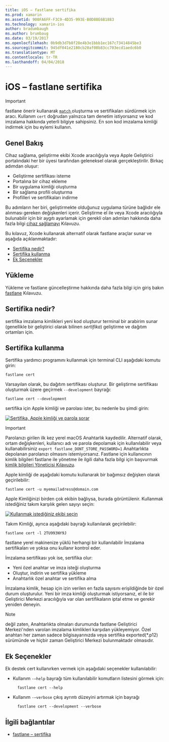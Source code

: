 ```yaml
---
title: iOS – fastlane sertifika
ms.prod: xamarin
ms.assetid: 900FA6FF-F3C9-4D35-993E-B0D88E6B1883
ms.technology: xamarin-ios
author: bradumbaugh
ms.author: brumbaug
ms.date: 03/19/2017
ms.openlocfilehash: 0b9db3d7b8f28e4b3e1bbb1ec167c73414845be3
ms.sourcegitcommit: 945df041e2180cb20af08b83cc703ecd1aedc6b0
ms.translationtype: MT
ms.contentlocale: tr-TR
ms.lasthandoff: 04/04/2018
---
```

# <a name="fastlane-for-ios--cert"></a>iOS – fastlane sertifika

> [!IMPORTANT]
> fastlane önerir kullanarak [ `match` ](~/ios/deploy-test/provisioning/fastlane/match.md) oluşturma ve sertifikaları sürdürmek için aracı. Kullanım `cert` doğrudan yalnızca tam denetim istiyorsanız ve kod imzalama hakkında yeterli bilgiye sahipsiniz. En son kod imzalama kimliği indirmek için bu eylemi kullanın.

## <a name="overview"></a>Genel Bakış

Cihaz sağlama, geliştirme ekibi Xcode aracılığıyla veya Apple Geliştirici portalındaki her bir üyesi tarafından geleneksel olarak gerçekleştirilir. Birkaç adımdan oluşur:

- Geliştirme sertifikası isteme
- Portalına bir cihaz ekleme
- Bir uygulama kimliği oluşturma
- Bir sağlama profili oluşturma
- Profilleri ve sertifikaları indirme

Bu adımların her biri, geliştirmekte olduğunuz uygulama türüne bağlıdır ele alınması gereken değişkenleri içerir. Geliştirme el ile veya Xcode aracılığıyla bulunabilir için bir aygıtı ayarlamak için gerekli olan adımları hakkında daha fazla bilgi [cihaz sağlamayı](~/ios/get-started/installation/device-provisioning/index.md) Kılavuzu.

Bu kılavuz, Xcode kullanarak alternatif olarak fastlane araçlar sunar ve aşağıda açıklanmaktadır:

- [Sertifika nedir?](#whatiscert)
- [Sertifika kullanma](#using)
- [Ek Seçenekler](#options)

## <a name="installation"></a>Yükleme

Yükleme ve fastlane güncelleştirme hakkında daha fazla bilgi için giriş bakın [fastlane](~/ios/deploy-test/provisioning/fastlane/index.md#Installation) Kılavuzu.

<a name="whatiscert" />

## <a name="what-is-cert"></a>Sertifika nedir?

sertifika imzalama kimlikleri yeni kod oluşturur terminal bir arabirim sunar (genellikle bir geliştirici olarak bilinen _sertifika_) geliştirme ve dağıtım ortamları için.

<a name="using" />

## <a name="using-cert"></a>Sertifika kullanma

Sertifika yardımcı programını kullanmak için terminal CLI aşağıdaki komutu girin:

    fastlane cert

Varsayılan olarak, bu dağıtım sertifikası oluşturur. Bir geliştirme sertifikası oluşturmak üzere geçirmek `--development` bayrağı:

    fastlane cert --development

sertifika için Apple kimliği ve parolası ister, bu nedenle bu şimdi girin:

[![](cert-images/fastlane-image1.png "Sertifika, Apple kimliği ve parola sorar")](cert-images/fastlane-image1.png#lightbox)

> [!IMPORTANT]
> Parolanızı girilen ilk kez yerel macOS Anahtarlık kaydedilir. Alternatif olarak, ortam değişkenleri, kullanıcı adı ve parola depolamak için kullanılabilir veya kullanabilirsiniz `export fastlane_DONT_STORE_PASSWORD=1` Anahtarlıkta depolanan parolanızı olmasını istemiyorsanız. Fastlane için kullanıcının kimlik bilgileri fastlane ile yönetme ile ilgili daha fazla bilgi için başvurmak [kimlik bilgileri Yöneticisi Kılavuzu](https://github.com/fastlane/fastlane/blob/master/credentials_manager/README.md).

Apple kimliği de aşağıdaki komutu kullanarak bir bağımsız değişken olarak geçirilebilir:

    fastlane cert -u myemailadress@domain.com

Apple Kimliğinizi birden çok ekibin bağlıysa, burada görüntülenir. Kullanmak istediğiniz takım karşılık gelen sayıyı seçin:

[![](cert-images/fastlane-image2.png "Kullanmak istediğiniz ekibi seçin")](cert-images/fastlane-image2.png#lightbox)

Takım Kimliği, ayrıca aşağıdaki bayrağı kullanılarak geçirilebilir:

    fastlane cert -l 2TU993NY9J

fastlane yerel makinenize yüklü herhangi bir kullanılabilir İmzalama sertifikaları ve yoksa onu kullanır kontrol eder.

İmzalama sertifikası yok ise, sertifika olur:

- Yeni özel anahtar ve imza isteği oluşturma
- Oluştur, indirin ve sertifika yükleme
- Anahtarlık özel anahtar ve sertifika alma

İmzalama kimlik, hesap için izin verilen en fazla sayısını erişildiğinde bir özel durum oluşturulur. Yeni bir imza kimliği oluşturmak istiyorsanız, el ile bir Geliştirici Merkezi aracılığıyla var olan sertifikaların iptal etme ve gerekir yeniden deneyin.

> [!NOTE]
> değil zaten, Anahtarlıkta olmaları durumunda fastlane Geliştirici Merkezi'nden varolan imzalama kimlikleri karşıdan yükleyemiyor. Özel anahtarı her zaman sadece bilgisayarınızda veya sertifika exported(*.p12) sürümünde ve hiçbir zaman Geliştirici Merkezi bulunmaktadır olmasıdır.

<a name="options" />

## <a name="additional-options"></a>Ek Seçenekler

Ek destek cert kullanırken vermek için aşağıdaki seçenekler kullanılabilir:

- Kullanım `-–help` bayrağı tüm kullanılabilir komutların listesini görmek için:

        fastlane cert --help

- Kullanım `-–verbose` çıkış ayrıntı düzeyini artırmak için bayrağı

        fastlane cert --development --verbose


## <a name="related-links"></a>İlgili bağlantılar

- [fastlane – sertifika](https://github.com/fastlane/fastlane/blob/master/cert/README.md)
